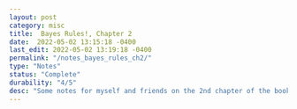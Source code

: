 ```yaml
---
layout: post
category: misc
title:  Bayes Rules!, Chapter 2
date:  2022-05-02 13:15:18 -0400
last_edit: 2022-05-02 13:19:18 -0400
permalink: "/notes_bayes_rules_ch2/"
type: "Notes"
status: "Complete"
durability: "4/5"
desc: "Some notes for myself and friends on the 2nd chapter of the book (2021) Bayes Rules! by Alicia A. Johnson, Miles Q. Ott, and Mine Dogucu."
---
```

